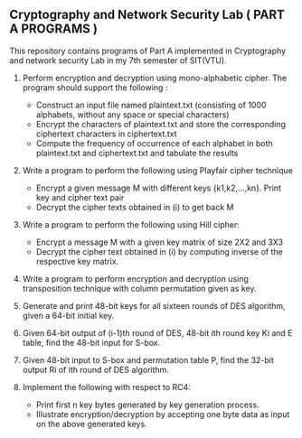 ## Cryptography and Network Security Lab ( PART A PROGRAMS )
This repository contains programs of Part A implemented in Cryptography and network security Lab in my 7th semester of SIT(VTU).


1. Perform encryption and decryption using mono-alphabetic cipher. The program should support the following :
    - Construct an input file named plaintext.txt (consisting of 1000 alphabets, without any space or special characters)
    - Encrypt the characters of plaintext.txt and store the corresponding ciphertext characters in ciphertext.txt
    - Compute the frequency of occurrence of each alphabet in both plaintext.txt and ciphertext.txt and tabulate the results


2. Write a program to perform the following using Playfair cipher technique
    - Encrypt a given message M with different keys {k1,k2,...,kn}. Print key and cipher text pair
    - Decrypt the cipher texts obtained in (i) to get back M


3. Write a program to perform the following using Hill cipher:
    - Encrypt a message M with a given key matrix of size 2X2 and 3X3
    - Decrypt the cipher text obtained in (i) by computing inverse of the respective key matrix.


4. Write a program to perform encryption and decryption using transposition technique with column permutation given as key.


5. Generate and print 48-bit keys for all sixteen rounds of DES algorithm, given a 64-bit initial key.


6. Given 64-bit output of (i-1)th round of DES, 48-bit ith round key Ki and E table, find the 48-bit input for S-box.


7. Given 48-bit input to S-box and permutation table P, find the 32-bit output Ri of ith round of DES algorithm.

8. Implement the following with respect to RC4:
    - Print first n key bytes generated by key generation process.
    - Illustrate encryption/decryption by accepting one byte data as input on the above generated keys.
